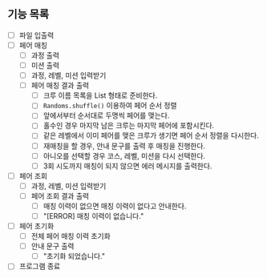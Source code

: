 ## 기능 목록
- [ ] 파일 입출력
- [ ] 페어 매칭
  - [ ] 과정 출력
  - [ ] 미션 출력
  - [ ] 과정, 레벨, 미션 입력받기
  - [ ] 페어 매칭 결과 출력
    - [ ] 크루 이름 목록을 List<String> 형태로 준비한다. 
    - [ ] `Randoms.shuffle()` 이용하여 페어 순서 정렬
    - [ ] 앞에서부터 순서대로 두명씩 페어를 맺는다.
    - [ ] 홀수인 경우 마지막 남은 크루는 마지막 페어에 포함시킨다.
    - [ ] 같은 레벨에서 이미 페어를 맺은 크루가 생기면 페어 순서 정렬을 다시한다.
    - [ ] 재매칭을 할 경우, 안내 문구를 출력 후 매칭을 진행한다.
    - [ ] 아니오를 선택할 경우 코스, 레벨, 미션을 다시 선택한다.
    - [ ] 3회 시도까지 매칭이 되지 않으면 에러 메시지를 출력한다.
- [ ] 페어 조회
  - [ ] 과정, 레벨, 미션 입력받기
  - [ ] 페어 조회 결과 출력
    - [ ] 매칭 이력이 없으면 매칭 이력이 없다고 안내한다.
    - [ ] "[ERROR] 매칭 이력이 없습니다."
- [ ] 페어 초기화
  - [ ] 전체 페어 매칭 이력 초기화
  - [ ] 안내 문구 출력
    - [ ] "초기화 되었습니다."
- [ ] 프로그램 종료